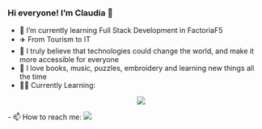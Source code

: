 ### Hi everyone! I’m Claudia 👋


- 🌱 I’m currently learning Full Stack Development in FactoriaF5
- ✈️ From Tourism to IT
- 🚀 I truly believe that technologies could change the world, and make it more accessible for everyone
- 🧡 I love books, music, puzzles, embroidery and learning new things all the time
- :woman_student: Currently Learning:
  <p align="center">
  <a href="https://skillicons.dev">
    <img src="https://skillicons.dev/icons?i=html,css,js,figma,git,materialui,react" />
  </a>
</p>
- 📫 How to reach me:
<a href="(https://www.linkedin.com/in/claudiaglezgarcia/">
    <img src="https://skillicons.dev/icons?i=linkedin" />
  </a>
    
 


